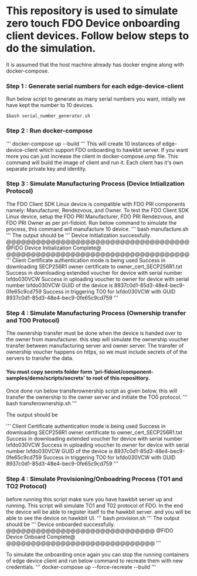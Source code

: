 # This repository is used to simulate zero touch FDO Device onboarding client devices. Follow below steps to do the simulation.
It is assumed that the host machine already has docker engine along with docker-compose.

### Step 1 : Generate serial numbers for each edge-device-client
Run below script to generate as many serial numbers you want, intially we have kept the number to 10 devices. 
```console
$bash serial_number_generator.sh
```

### Step 2 : Run docker-compose
'''
docker-compose up --build
'''
This will create 10 instances of edge-device-client which support FDO onboarding to hawkbit server. If you want more you can just increase the client in docker-compose.ump file. 
This command will build the image of client and run it. Each client has it's own separate private key and identity.

### Step 3 : Simulate Manufacturing Process (Device Intialization Protocol)
The FDO Client SDK Linux device is compatible with FDO PRI components namely: Manufacturer, Rendezvous, and Owner.
To test the FDO Client SDK Linux device, setup the FDO PRI Manufacturer, FDO PRI Rendezvous, and FDO PRI Owner as per pri-fidoiot.
Run below command to simulate the process, this command will manufacture 10 device.
'''
bash manufacture.sh
'''
The output should be 
'''
Device Initialization successfully.
@@@@@@@@@@@@@@@@@@@@@@@@@@@@@@@@@@@@@
@FIDO Device Initialization Complete@
@@@@@@@@@@@@@@@@@@@@@@@@@@@@@@@@@@@@@
'''
Client Certificate authentication mode is being used
Success in downloading SECP256R1 owner certificate to owner_cert_SECP256R1.txt
Success in downloading extended voucher for device with serial number lxfdo030VCW
Success in uploading voucher to owner for device with serial number lxfdo030VCW
GUID of the device is 8937c0d1-85d3-48e4-bec9-0fe65c9cd759
Success in triggering TO0 for lxfdo030VCW with GUID 8937c0d1-85d3-48e4-bec9-0fe65c9cd759
'''

### Step 4 : Simulate Manufacturing Process (Ownership transfer and TO0 Protocol)
The ownership transfer must be done when the device is handed over to the owner from manufacturer. this step will simulate the ownership voucher transfer between manufacturing server and owner server. The transfer of ownership voucher happens on https, so we must include secrets of of the servers to transfer the data.
#### You must copy secrets folder form  'pri-fidoiot/component-samples/demo/scripts/secrets' to root of this reposittory.

Once done run below transferownership script as given below, this will transfer the ownership to the owner server and initiate the TO0 protocol.
'''
bash transferownership.sh
'''

The output should be 

'''
Client Certificate authentication mode is being used
Success in downloading SECP256R1 owner certificate to owner_cert_SECP256R1.txt
Success in downloading extended voucher for device with serial number lxfdo030VCW
Success in uploading voucher to owner for device with serial number lxfdo030VCW
GUID of the device is 8937c0d1-85d3-48e4-bec9-0fe65c9cd759
Success in triggering TO0 for lxfdo030VCW with GUID 8937c0d1-85d3-48e4-bec9-0fe65c9cd759
'''
### Step 4 : Simulate Provisioning/Onboadring Process (TO1 and TO2 Protocol)
before running this script make sure you have hawkbit server up and running. This script will simulate TO1 and T02 protocol of FDO. In the end the device will be able to register itself to the hawkbit server. and you will be able to see the device on hawkbit UI.
'''
bash provision.sh
'''
The output should be 
'''
Device onboarded successfully.
@@@@@@@@@@@@@@@@@@@@@@@@@@@@@@
@FIDO Device Onboard Complete@
@@@@@@@@@@@@@@@@@@@@@@@@@@@@@@
'''

To simulate the onboarding once again you can stop the running containers of edge device client and run below command to recreate them with new credentials.
'''
docker-compose up --force-recreate --build
'''







